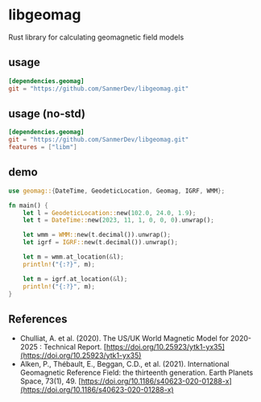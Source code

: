 # libgeomag
Rust library for calculating geomagnetic field models

## usage
```toml
[dependencies.geomag]
git = "https://github.com/SanmerDev/libgeomag.git"
```

## usage (no-std)
```toml
[dependencies.geomag]
git = "https://github.com/SanmerDev/libgeomag.git"
features = ["libm"]
```

## demo
```rust
use geomag::{DateTime, GeodeticLocation, Geomag, IGRF, WMM};

fn main() {
    let l = GeodeticLocation::new(102.0, 24.0, 1.9);
    let t = DateTime::new(2023, 11, 1, 0, 0, 0).unwrap();

    let wmm = WMM::new(t.decimal()).unwrap();
    let igrf = IGRF::new(t.decimal()).unwrap();

    let m = wmm.at_location(&l);
    println!("{:?}", m);

    let m = igrf.at_location(&l);
    println!("{:?}", m);
}
```

## References
- Chulliat, A. et al. (2020). The US/UK World Magnetic Model for 2020-2025 : Technical Report. [https://doi.org/10.25923/ytk1-yx35](https://doi.org/10.25923/ytk1-yx35)
- Alken, P., Thébault, E., Beggan, C.D., et al. (2021). International Geomagnetic Reference Field: the thirteenth generation. Earth Planets Space, 73(1), 49. [https://doi.org/10.1186/s40623-020-01288-x](https://doi.org/10.1186/s40623-020-01288-x)
